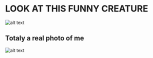 # LOOK AT THIS FUNNY CREATURE
![alt text](https://github.com/omariog/mr_beast/blob/main/Real.jpg)

## Totaly a real photo of me 
![alt text](https://github.com/omariog/mr_beast/blob/main/maxresdefault.jpg)
